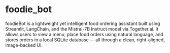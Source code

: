 # foodie_bot
foodieBot is a lightweight yet intelligent food ordering assistant built using Streamlit, LangChain, and the Mistral-7B Instruct model via Together.ai. It allows users to view a menu, place food orders using natural language, and stores orders in a local SQLite database — all through a clean, right-aligned, image-backed UI.
